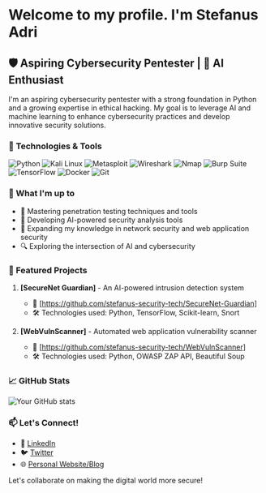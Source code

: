 # Welcome to my profile. I'm Stefanus Adri
## 🛡️ Aspiring Cybersecurity Pentester | 🤖 AI Enthusiast
I'm an aspiring cybersecurity pentester with a strong foundation in Python and a growing expertise in ethical hacking. My goal is to leverage AI and machine learning to enhance cybersecurity practices and develop innovative security solutions.

### 🔧 Technologies & Tools
![Python](https://img.shields.io/badge/-Python-3776AB?style=flat-square&logo=Python&logoColor=white)
![Kali Linux](https://img.shields.io/badge/-Kali_Linux-557C94?style=flat-square&logo=kali-linux&logoColor=white)
![Metasploit](https://img.shields.io/badge/-Metasploit-2A2A2A?style=flat-square&logo=metasploit&logoColor=white)
![Wireshark](https://img.shields.io/badge/-Wireshark-1679A7?style=flat-square&logo=wireshark&logoColor=white)
![Nmap](https://img.shields.io/badge/-Nmap-0E83CD?style=flat-square&logo=nmap&logoColor=white)
![Burp Suite](https://img.shields.io/badge/-Burp_Suite-FF6347?style=flat-square&logo=burp-suite&logoColor=white)
![TensorFlow](https://img.shields.io/badge/-TensorFlow-FF6F00?style=flat-square&logo=TensorFlow&logoColor=white)
![Docker](https://img.shields.io/badge/-Docker-2496ED?style=flat-square&logo=docker&logoColor=white)
![Git](https://img.shields.io/badge/-Git-F05032?style=flat-square&logo=git&logoColor=white)

### 🚀 What I'm up to
- 🔐 Mastering penetration testing techniques and tools
- 🧠 Developing AI-powered security analysis tools
- 🌱 Expanding my knowledge in network security and web application security
- 🔍 Exploring the intersection of AI and cybersecurity

### 🌟 Featured Projects
1. **[SecureNet Guardian]** - An AI-powered intrusion detection system
   - 🔗 [https://github.com/stefanus-security-tech/SecureNet-Guardian]
   - 🛠️ Technologies used: Python, TensorFlow, Scikit-learn, Snort

2. **[WebVulnScanner]** - Automated web application vulnerability scanner
   - 🔗 [https://github.com/stefanus-security-tech/WebVulnScanner]
   - 🛠️ Technologies used: Python, OWASP ZAP API, Beautiful Soup

### 📈 GitHub Stats
![Your GitHub stats](https://github-readme-stats.vercel.app/api?username=stefanus-security-tech&show_icons=true&theme=radical)

### 📫 Let's Connect!
- 💼 [LinkedIn](https://www.linkedin.com/in/stefanus-adri-irawan-5753801b1/)
- 🐦 [Twitter](https://x.com/stefanussectech)
- 🌐 [Personal Website/Blog](https://stefanus-security-tech.super.site/)

Let's collaborate on making the digital world more secure!
